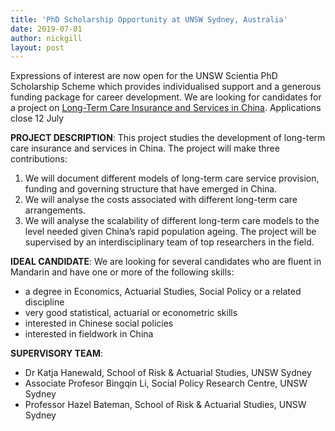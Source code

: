 ```yaml
---
title: 'PhD Scholarship Opportunity at UNSW Sydney, Australia'
date: 2019-07-01
author: nickgill
layout: post
---
```


Expressions of interest are now open for the UNSW Scientia PhD Scholarship Scheme which provides individualised support and a generous funding package for career development. We are looking for candidates for a project on <a href = "https://www.scientia.unsw.edu.au/scientia-phd-scholarships/long-term-care-insurance-and-services-china">Long-Term Care Insurance and Services in China</a>. Applications close 12 July


**PROJECT DESCRIPTION**: This project studies the development of long-term care insurance and services in China. The project will make three contributions: 
 1. We will document different models of long-term care service provision, funding and governing structure that have emerged in China. 
 2. We will analyse the costs associated with different long-term care arrangements. 
 3. We will analyse the scalability of different long-term care models to the level needed given China’s rapid population ageing. The project will be supervised by an interdisciplinary team of top researchers in the field.

 
**IDEAL CANDIDATE**: We are looking for several candidates who are fluent in Mandarin and have one or more of the following skills:
 - a degree in Economics, Actuarial Studies, Social Policy or a related discipline
 - very good statistical, actuarial or econometric skills
 - interested in Chinese social policies
 - interested in fieldwork in China

 

**SUPERVISORY TEAM**: 
 - Dr Katja Hanewald, School of Risk & Actuarial Studies, UNSW Sydney
 - Associate Profesor Bingqin Li,  Social Policy Research Centre, UNSW Sydney
 - Professor Hazel Bateman, School of Risk & Actuarial Studies, UNSW Sydney

